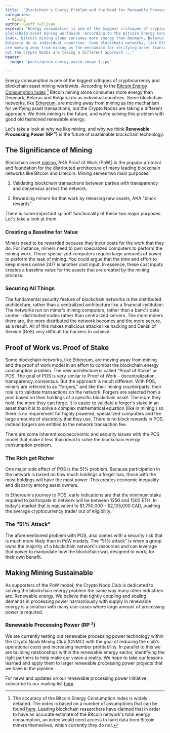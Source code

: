 ```yaml
---
title:  "Blockchain's Energy Problem and the Need for Renewable Processing Power"
categories:
 - Mining
author: Geoff Sullivan
excerpt: "Energy consumption is one of the biggest critiques of cryptocurrency and
blockchain asset mining worldwide. According to the Bitcoin Energy Consumption
Index, Bitcoin mining alone consumes more energy than Denmark, Belarus and
Bulgaria do as individual countries. Some blockchain networks, like Ethereum,
are moving away from mining as the mechanism for verifying asset transactions,
but the Crypto Noobs are taking a different approach ..."
header:
  image: "posts/green-energy-mario-image-1.jpg"

---
```


Energy consumption is one of the biggest critiques of cryptocurrency and
blockchain asset mining worldwide. According to the [Bitcoin Energy Consumption
Index](https://digiconomist.net/bitcoin-energy-consumption) [^1] Bitcoin mining
alone consumes more energy than Denmark, Belarus and Bulgaria do as individual
countries. Some blockchain networks, like [Ethereum](https://www.ethereum.org/),
are moving away from mining as the mechanism for verifying asset transactions,
but the Crypto Noobs are taking a different approach. We think mining is the
future, and we're solving this problem with good old fashioned renewable energy.

Let's take a look at why we like mining, and why we think **Renewable Processing
Power** **(RP ²)** is the future of sustainable blockchain technology.

## The Significance of Mining

Blockchain asset
[mining](https://cryptonoob.club/docs/cryptocurrency-mining-101), AKA Proof of
Work (PoW,) is the popular protocol and foundation for the distributed
architecture of many leading blockchain networks like Bitcoin and Litecoin.
Mining serves two main purposes:

1. Validating blockchain transactions between parties with transparency and
consensus across the network.

2. Rewarding miners for that work by releasing new assets, AKA "block rewards".

There is some important spinoff functionality of these two major purposes. Let's
take a look at them.

### Creating a Baseline for Value

Miners need to be rewarded because they incur costs for the work that they do.
For instance, miners need to own specialized computers to perform the mining
work. Those specialized computers require large amounts of power to perform the
task of mining. You could argue that the time and effort to keep miners online
24/7 is another cost input. In essence, these cost inputs creates a baseline
value for the assets that are created by the mining process.

### Securing All Things

The fundamental security feature of blockchain networks is the distributed
architecture, rather than a centralized architecture like a financial
institution. The networks run on miner's mining computers, rather than a bank's
data center - distributed nodes rather than centralized servers. The more miners
there are, the more distributed the network becomes and the more secure, as a
result. All of this makes malicious attacks like hacking and Denial of Service
(DoS) very difficult for hackers to achieve.

## Proof of Work vs. Proof of Stake

Some blockchain networks, like Ethereum, are moving away from mining and the
proof of work model in an effort to combat the blockchain energy consumption
problem. The new architecture is called "Proof of Stake" or POS. The goal of POS
is very similar to Proof of Work - decentralization, transparency, consensus. But
the approach is much different. With POS, miners are referred to as "forgers,"
and like their mining counterparts, their role is to validate transactions on
the network. Forgers are selected from a pool based on their holdings of a
specific blockchain asset. The more they hold, the more they can forge. It is
easier to validate a forger's stake in an asset than it is to solve a complex
mathematical equation (like in mining,) so there is no requirement for highly
powered, specialized computers and the large amounts of electricity that they
use. There is no block rewards in POS, instead forgers are entitled to the
network transaction fee.

There are some inherent socioeconomic and security issues with the POS model that
make it less than ideal to solve the blockchain energy consumption problem.

### The Rich get Richer

One major side effect of POS is the 51% problem. Because participation in the
network is based on how much holdings a forger has, those with the most holdings
will have the most power. This creates economic inequality and disparity among
asset owners.

In Ethereum's journey to POS, early indications are that the minimum stake
required to participate in network will be between 1250 and 1500 ETH. In today's
market that is equivalent to $1,750,000 - $2,105,000 CAD, pushing the average
cryptocurrency trader out of eligibility.

### The "51% Attack"

The aforementioned problem with POS, also comes with a security risk that is
much more likely than in PoW models. The "51% attack" is when a group owns the
majority of a blockchain network's resources and can leverage that power to
manipulate how the blockchain was designed to work, for their own benefit.  

## Making Mining Sustainable

As supporters of the PoW model, the Crypto Noob Club is dedicated to solving the
blockchain energy problem the same way many other industries are. Renewable
energy. We believe that tightly coupling and scaling demands in processing power
harmoniously with supply in renewable energy is a solution with many use-cases
where large amount of processing power is required.

### Renewable Processing Power (RP ²)

We are currently testing our renewable processing power technology within the
Crypto Noob Mining Club (CNMC) with the goal of reducing the club’s operational
costs and increasing member profitability. In parallel to this we are building
relationships within the renewable energy sector, identifying the right partners
to help make our vision a reality.  We hope to take our lessons learned and
apply them to larger renewable processing power projects that we have in the
pipeline.

For news and updates on our renewable processing power initiative, subscribe to
our mailing list [here](http://eepurl.com/c8fQLv).

[^1]: The accuracy of the Bitcoin Energy Consumption Index is widely debated.
The index is based on a number of assumptions that can be found
[here](https://digiconomist.net/bitcoin-energy-consumption#assumptions). Leading
blockchain researchers have claimed that in order to have an accurate estimate
of the Bitcoin network's total energy consumption, an index would need access to
hard data from Bitcoin miners themselves, which currently they do not.  
